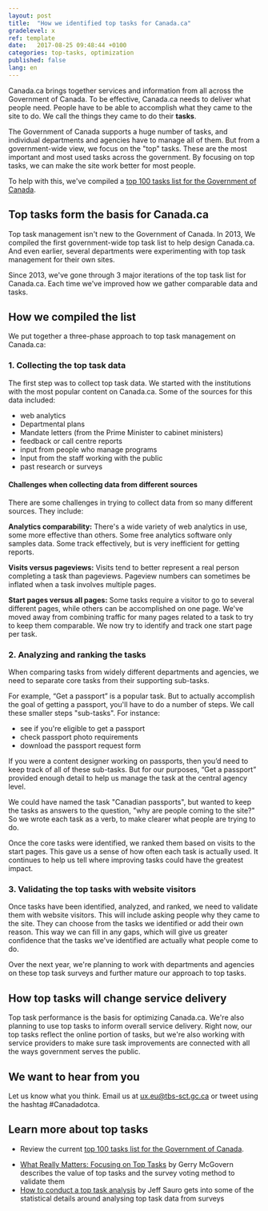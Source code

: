 ```yaml
---
layout: post
title:  "How we identified top tasks for Canada.ca"
gradelevel: x
ref: template
date:   2017-08-25 09:48:44 +0100
categories: top-tasks, optimization
published: false
lang: en
---
```


<!-- Goals

* help understand why we're collecting top tasks
** How does it make things better for people?
* what exactly are tasks? how are they different from services? what about the sub-tasks and offline tasks that are important?
* how do we manage canada.ca performance by what the user is trying to do?

-->

Canada.ca brings together services and information from all across the Government of Canada. To be effective, Canada.ca needs to deliver what people need. People have to be able to accomplish what they came to the site to do. We call the things they came to do their **tasks**.

The Government of Canada supports a huge number of tasks, and individual departments and agencies have to manage all of them. But from a government-wide view, we focus on the "top" tasks. These are the most important and most used tasks across the government. By focusing on top tasks, we can make the site work better for most people.

To help with this, we've compiled a [top 100 tasks list for the Government of Canada](https://canada-ca.github.io/pages/top-task-list-canada-ca.html).

## Top tasks form the basis for Canada.ca

Top task management isn't new to the Government of Canada. In 2013, We compiled the first government-wide top task list to help design Canada.ca. And even earlier, several departments were experimenting with top task management for their own sites.

Since 2013, we've gone through 3 major iterations of the top task list for Canada.ca. Each time we've improved how we gather comparable data and tasks.

## How we compiled the list

We put together a three-phase approach to top task management on Canada.ca:

### 1. Collecting the top task data

The first step was to collect top task data. We started with the institutions with the most popular content on Canada.ca. Some of the sources for this data included:

* web analytics 
* Departmental plans
* Mandate letters (from the Prime Minister to cabinet ministers)
* feedback or call centre reports
* input from people who manage programs
* Input from the staff working with the public
* past research or surveys

#### Challenges when collecting data from different sources

There are some challenges in trying to collect data from so many different sources. They include:

<b>Analytics comparability:</b> There's a wide variety of web analytics in use, some more effective than others. Some free analytics software only samples data. Some track effectively, but is very inefficient for getting reports.

<b>Visits versus pageviews:</b> Visits tend to better represent a real person completing a task than pageviews. Pageview numbers can sometimes be inflated when a task involves multiple pages.

<b>Start pages versus all pages:</b> Some tasks require a visitor to go to several different pages, while others can be accomplished on one page. We've moved away from combining traffic for many pages related to a task to try to keep them comparable. We now try to identify and track one start page per task.

### 2. Analyzing and ranking the tasks

When comparing tasks from widely different departments and agencies, we need to separate core tasks from their supporting sub-tasks.

For example, “Get a passport” is a popular task. But to actually accomplish the goal of getting a passport, you'll have to do a number of steps. We call these smaller steps "sub-tasks". For instance:

- see if you're eligible to get a passport
- check passport photo requirements
- download the passport request form

If you were a content designer working on passports, then you’d need to keep track of all of these sub-tasks. But for our purposes, “Get a passport” provided enough detail to help us manage the task at the central agency level.

We could have named the task "Canadian passports", but wanted to keep the tasks as answers to the question, "why are people coming to the site?" So we wrote each task as a verb, to make clearer what people are trying to do. 

Once the core tasks were identified, we ranked them based on visits to the start pages. This gave us a sense of how often each task is actually used. It continues to help us tell where improving tasks could have the greatest impact.

### 3. Validating the top tasks with website visitors

Once tasks have been identified, analyzed, and ranked, we need to validate them with website visitors. This will include asking people why they came to the site. They can choose from the tasks we identified or add their own reason. This way we can fill in any gaps, which will give us greater confidence that the tasks we've identified are actually what people come to do.

Over the next year, we're planning to work with departments and agencies on these top task surveys and further mature our approach to top tasks. 

## How top tasks will change service delivery

Top task performance is the basis for optimizing Canada.ca. We're also planning to use top tasks to inform overall service delivery. Right now, our top tasks reflect the online portion of tasks, but we're also working with service providers to make sure task improvements are connected with all the ways government serves the public.

## We want to hear from you

Let us know what you think. Email us at <ux.eu@tbs-sct.gc.ca> or tweet using the hashtag #Canadadotca.

## Learn more about top tasks

* Review the current [top 100 tasks list for the Government of Canada](https://canada-ca.github.io/pages/top-task-list-canada-ca.html).
<!--
* For more on how we've been asking departments and agencies to think about and provide us comparable top task data, please read [How to identify top tasks]().
* [Making Canada.ca for Canadians]() tells about how we originally used the top 100 tasks in 2013 to design Canada.ca navigation
* [How we're optimizing top tasks on Canada.ca](https://canada-ca.github.io/category/2017/08/21/optimization-overview.html) shares more about how we're focusing now on improving specific top tasks on Canada.ca
-->
* [What Really Matters: Focusing on Top Tasks](https://alistapart.com/article/what-really-matters-focusing-on-top-tasks) by Gerry McGovern describes the value of top tasks and the survey voting method to validate them
* [How to conduct a top task analysis](https://measuringu.com/top-tasks/) by Jeff Sauro gets into some of the statistical details around analysing top task data from surveys
